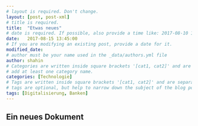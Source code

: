 ```yaml
---
# layout is required. Don't change.
layout: [post, post-xml]
# title is required.
title:  "Etwas neues"
# date is required. If possible, also provide a time like: 2017-08-10 10:25:00.
date:   2017-08-15 13:45:00 
# If you are modifying an existing post, provide a date for it.
modified_date: 
# author must be your name used in the _data/authors.yml file
author: shahin
# Categories are written inside square brackets '[cat1, cat2]' and are separated by comma.
# add at least one category name.
categories: [Technologie]
# Tags are written inside square brackets '[cat1, cat2]' and are separated by comma.
# tags are optional, but help to narrow down the subject of the blog post
tags: [Digitalisierung, Banken]
---
```


## Ein neues Dokument
